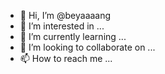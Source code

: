 - 👋 Hi, I’m @beyaaaang
- 👀 I’m interested in ...
- 🌱 I’m currently learning ...
- 💞️ I’m looking to collaborate on ...
- 📫 How to reach me ...

<!---
beyaaaang/beyaaaang is a ✨ special ✨ repository because its `README.md` (this file) appears on your GitHub profile.
You can click the Preview link to take a look at your changes.
--->

